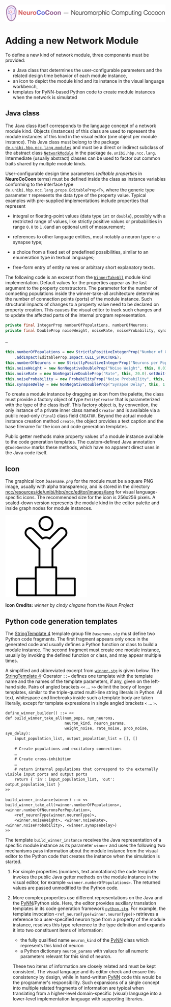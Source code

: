 ![NeuroCoCoon - Neuromorphic Computing CoCoon](assets/ncc_title_full.png)

# Adding a new Network Module

To define a new kind of network module, three components must be provided:

* a Java class that determines the user-configurable parameters and the related design time behavior of each module
  instance,
* an icon to depict the module kind and its instance in the visual language workbench,
* templates for PyNN-based Python code to create module instances when the network is simulated

## Java class

The Java class itself corresponds to the language concept of a network module kind. Objects (instances) of this class
are used to represent the module instances of this kind in the visual editor (one object per module instance).
This Java class must belong to the package [`de.unibi.hbp.ncc.lang.modules`](ncc/src/de/unibi/hbp/ncc/lang/modules)
and must be a direct or indirect subclass of the abstract class
[`NetworkModule`](ncc/src/de/unibi/hbp/ncc/lang/NetworkModule.java) in the package `de.unibi.hbp.ncc.lang`.
Intermediate (usually abstract) classes can be used to factor out common traits shared by multiple module kinds.

User-configurable design time parameters (*editable properties* in **NeuroCoCoon** terms) must be defined inside the
class as instance variables conforming to the interface type `de.unibi.hbp.ncc.lang.props.EditableProp<T>`, where the
generic type parameter `T` represents the data type of the property value. Typical examples with pre-supplied
implementations include properties that represent

* integral or floating-point values (data type `int` or `double`), possibly with a restricted range of values,
  like strictly positive values or probabilities in range `0.0` to `1.0`and an optional unit of measurement;

* references to other language entities, most notably a neuron type or a synapse type;

* a choice from a fixed set of predefined possibilities, similar to an enumeration type in textual languages;

* free-form entry of entity names or arbitrary short explanatory texts.

The following code is an excerpt from the [`WinnerTakeAll`](ncc/src/de/unibi/hbp/ncc/lang/modules/WinnerTakeAll.java)
module kind implementation. Default values for the properties appear as the last argument to the property
constructors. The parameter for the number of competing populations inside the winner-take-all architecture
determines the number of connection points (ports) of the module instance. Such structural impacts of changes to a
property value need to be declared on property creation. This causes the visual editor to track such changes and to
update the affected parts of the internal program representation. 

``` Java
private final IntegerProp numberOfPopulations, numberOfNeurons;
private final DoubleProp noiseWeight, noiseRate, noiseProbability, synapseDelay;

…

this.numberOfPopulations = new StrictlyPositiveIntegerProp("Number of Outcomes", this, 3)
    .addImpact(EditableProp.Impact.CELL_STRUCTURE);
this.numberOfNeurons = new StrictlyPositiveIntegerProp("Neurons per Population", this, 5);
this.noiseWeight = new NonNegativeDoubleProp("Noise Weight", this, 0.01);
this.noiseRate = new NonNegativeDoubleProp("Rate", this, 20.0).setUnit("Hz");
this.noiseProbability = new ProbabilityProp("Noise Probability", this, 0.7);
this.synapseDelay = new NonNegativeDoubleProp("Synapse Delay", this, 1.0).setUnit("ms");
``` 

To create a module instance by dragging an icon from the palette, the class must provide a factory object of type
`EntityCreator` that is parameterized with the type of the class itself. This factory object is, by convention, the
only instance of a private inner class named `Creator` and is available via a public read-only (`final`) class field
`CREATOR`. Beyond the actual module instance creation method `create`, the object provides a text caption and the base
filename for the icon and code generation templates.

Public getter methods make property values of a module instance available to the code generation templates. The
custom-defined Java annotation `@CodeGenUse` marks these methods, which have no apparent direct uses in the Java code
itself.   

## Icon

The graphical icon *`basename.png`* for the module must be a square PNG image, usually with alpha transparency, and
is stored in the directory
[ncc/resources/de/unibi/hbp/ncc/editor/images/lang](ncc/resources/de/unibi/hbp/ncc/editor/images/lang)
for visual language-specific icons. The recommended size for the icon is 256x256 pixels. A scaled-down version
represents the module kind in the editor palette and inside graph nodes for module instances.

![Example for a module icon at recommended size](ncc/resources/de/unibi/hbp/ncc/editor/images/lang/winner.png "Example for a module icon at recommended size 256x256")

**Icon Credits:** *winner* by *cindy clegane* from the *Noun Project*

## Python code generation templates

The [StringTemplate 4][ST4-Syntax] template group file *`basename.stg`* must define two Python code fragments.
The first fragment appears only once in the generated code and usually defines a Python function or class to build a
module instance.
The second fragment must create one module instance, usually by invoking the defined function or class, and may
appear multiple times.

A simplified and abbreviated excerpt from [`winner.stg`](ncc/src/de/unibi/hbp/ncc/lang/modules/winner.stg)
is given below. The [StringTemplate 4][ST4-Syntax]-Operator `::=` defines one template with the template name and
the names of the template parameters, if any, given on the left-hand side. Pairs of angled brackets
`<<` … `>>` delimit the body of longer templates, similar to the triple-quoted multi-line string literals in Python.
All text, whitespace and linebreaks inside such a template body are taken literally, except for template
expressions in single angled brackets `<` … `>`.

```
define_winner_builder() ::= <<
def build_winner_take_all(num_pops, num_neurons,
                          neuron_kind, neuron_params,
                          weight_noise, rate_noise, prob_noise, syn_delay):
    input_population_list, output_population_list = [], []
    
    # Create populations and excitatory connections
    …
    # Create cross-inhibition
    …
    # return internal populations that correspond to the externally visible input ports and output ports
    return { 'in': input_population_list, 'out': output_population_list }
>>

build_winner_instance(winner) ::= <<
build_winner_take_all(<winner.numberOfPopulations>, <winner.numberOfNeuronsPerPopulation>,
    <ref_neuronType(winner.neuronType)>,
    <winner.noiseWeight>, <winner.noiseRate>, <winner.noiseProbability>, <winner.synapseDelay>)
>>
```

The template `build_winner_instance` receives the Java representation of a specific module instance as its
parameter `winner` and uses the following two mechanisms pass information about the module instance from the
visual editor to the Python code that creates the instance when the simulation is started.

1. For simple properties (numbers, text annotations) the code template invokes the public Java getter methods on the
   module instance in the visual editor, for example `<winner.numberOfPopulations>`. The returned values are passed
   unmodified to the Python code.

2. More complex properties use different representations on the Java and the [PyNN][PyNN]/Python side. Here, the editor
   provides auxiliary translation templates in its code generation framework
   [`python.stg`](ncc/resources/de/unibi/hbp/ncc/resources/python.stg).
   For example, the template invocation `<ref_neuronType(winner.neuronType)>` retrieves a reference to a user-specified
   neuron type from a property of the module instance, resolves this type reference to the type definition and expands
   it into two constituent items of information:
   * the fully qualified name `neuron_kind` of the [PyNN][PyNN] class which represents this kind of neuron
   * a Python dictionary `neuron_params` with values for all numeric parameters relevant for this kind of neuron.
   
   These two items of information are closely related and must be kept consistent. The visual language and its editor
   check and ensure this consistency by design, while in hand-written [PyNN][PyNN] code this would be the
   programmer's responsibility. Such expansions of a single concept into multiple related fragments of information
   are typical when translating from a higher-level domain-specific (visual) language into a lower-level
   implementation language with supporting libraries.

[ST4-Syntax]: https://github.com/antlr/stringtemplate4/blob/master/doc/cheatsheet.md
[PyNN]: https://neuralensemble.org/PyNN
